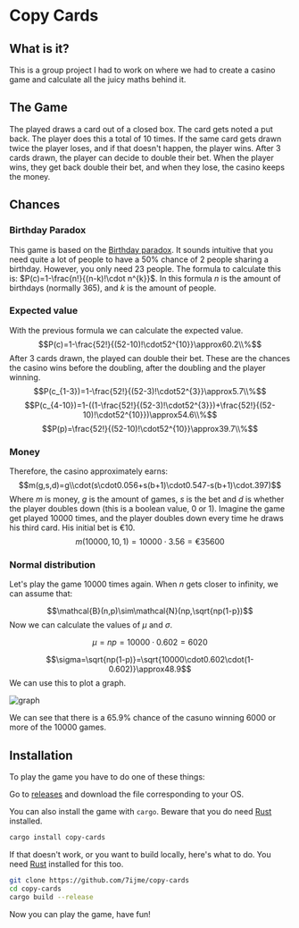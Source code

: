 # Copy Cards

## What is it?
This is a group project I had to work on where we had to create a casino game and calculate all the juicy maths behind it.

## The Game

The played draws a card out of a closed box. The card gets noted a put back. The player does this a total of 10 times. If the same card gets drawn twice the player loses, and if that doesn't happen, the player wins. After 3 cards drawn, the player can decide to double their bet. When the player wins, they get back double their bet, and when they lose, the casino keeps the money.

## Chances

### Birthday Paradox

This game is based on the [Birthday paradox](https://en.wikipedia.org/wiki/Birthday_problem). It sounds intuitive that you need quite a lot of people to have a 50% chance of 2 people sharing a birthday. However, you only need 23 people. The formula to calculate this is:
$P(c)=1-\frac{n!}{(n-k)!\cdot n^{k}}$. In this formula $n$ is the amount of birthdays (normally 365), and $k$ is the amount of people.

### Expected value

With the previous formula we can calculate the expected value.
$$P(c)=1-\frac{52!}{(52-10)!\cdot52^{10}}\approx60.2\\%$$
After 3 cards drawn, the played can double their bet. These are the chances the casino wins before the doubling, after the doubling and the player winning.
$$P(c_{1-3})=1-\frac{52!}{(52-3)!\cdot52^{3}}\approx5.7\\%$$
$$P(c_{4-10})=1-((1-\frac{52!}{(52-3)!\cdot52^{3}})+\frac{52!}{(52-10)!\cdot52^{10}})\approx54.6\\%$$
$$P(p)=\frac{52!}{(52-10)!\cdot52^{10}}\approx39.7\\%$$

### Money
Therefore, the casino approximately earns:
$$m(g,s,d)=g\\cdot(s\cdot0.056+s(b+1)\cdot0.547-s(b+1)\cdot.397)$$
Where $m$ is money, $g$ is the amount of games, $s$ is the bet and $d$ is whether the player doubles down (this is a boolean value, 0 or 1).
Imagine the game get played $10 000$ times, and the player doubles down every time he draws his third card. His initial bet is €10.
$$m(10000,10,1)=10000\cdot3.56=€35600$$

### Normal distribution
Let's play the game 10000 times again.
When $n$ gets closer to infinity, we can assume that:

$$\mathcal{B}(n,p)\sim\mathcal{N}(np,\sqrt{np(1-p})$$
Now we can calculate the values of $\mu$ and $\sigma$.

$$\mu=np=10000\cdot0.602=6020$$

$$\sigma=\sqrt{np(1-p)}=\sqrt{10000\cdot0.602\cdot(1-0.602)}\approx48.9$$
We can use this to plot a graph.

![graph](https://github.com/7ijme/copy-cards/assets/68817281/e0fb2e32-8928-489a-8deb-a48666952229)

We can see that there is a 65.9\% chance of the casuno winning 6000 or more of the 10000 games.

## Installation
To play the game you have to do one of these things:

Go to [releases](https://github.com/7ijme/copy-cards/releases/latest) and download the file corresponding to your OS.

You can also install the game with `cargo`. Beware that you do need [Rust](https://www.rust-lang.org/tools/install) installed.
```sh
cargo install copy-cards
```

If that doesn't work, or you want to build locally, here's what to do. You need [Rust](https://www.rust-lang.org/tools/install) installed for this too.
```sh
git clone https://github.com/7ijme/copy-cards
cd copy-cards
cargo build --release
```

Now you can play the game, have fun!
